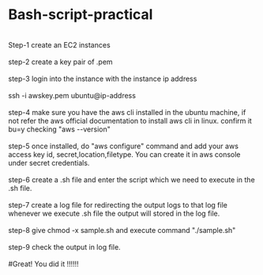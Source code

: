 # Bash-script-practical
<br>Step-1 create an EC2 instances<br/> 
<br>step-2 create a key pair of .pem<br/>
<br>step-3 login into the instance with the instance ip address<br/>
<br>ssh -i awskey.pem ubuntu@ip-address<br/>
<br>step-4 make sure you have the aws cli installed in the ubuntu machine, if not refer the aws official documentation to install aws cli in linux. confirm it bu=y checking "aws --version"<br/>
<br>step-5 once installed, do "aws configure" command and add your aws access key id, secret,location,filetype. You can create it in aws console under secret credentials.<br/>
<br>step-6 create a .sh file and enter the script which we need to execute in the .sh file.<br/>
<br>step-7 create a log file for redirecting the output logs to that log file whenever we execute .sh file the output will stored in the log file.<br/>
<br>step-8 give chmod -x sample.sh and execute command "./sample.sh"<br/>
<br>step-9 check the output in log file.<br/>
<br>#Great! You did it !!!!!!<br/>
